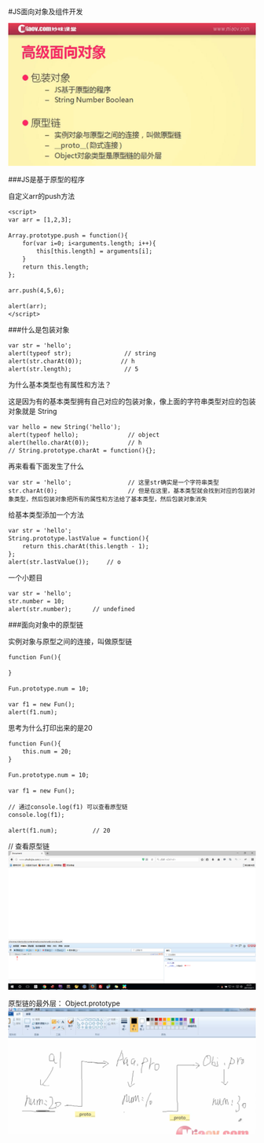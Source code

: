 #JS面向对象及组件开发

![](image/screenshot_1494340025803.png)

###JS是基于原型的程序

自定义arr的push方法
```
<script>
var arr = [1,2,3];

Array.prototype.push = function(){
    for(var i=0; i<arguments.length; i++){
        this[this.length] = arguments[i];
    }
    return this.length;
};

arr.push(4,5,6);

alert(arr);
</script>
```

###什么是包装对象
```
var str = 'hello';
alert(typeof str);               // string
alert(str.charAt(0));           // h
alert(str.length);               // 5
```

为什么基本类型也有属性和方法？

这是因为有的基本类型拥有自己对应的包装对象，像上面的字符串类型对应的包装对象就是 String
```
var hello = new String('hello');
alert(typeof hello);              // object
alert(hello.charAt(0));           // h
// String.prototype.charAt = function(){};
```

再来看看下面发生了什么
```
var str = 'hello';                // 这里str确实是一个字符串类型
str.charAt(0);                    // 但是在这里，基本类型就会找到对应的包装对象类型，然后包装对象把所有的属性和方法给了基本类型，然后包装对象消失
```

给基本类型添加一个方法
```
var str = 'hello';
String.prototype.lastValue = function(){
    return this.charAt(this.length - 1);
};
alert(str.lastValue());     // o
```

一个小题目
```
var str = 'hello';
str.number = 10;
alert(str.number);      // undefined
```

###面向对象中的原型链

实例对象与原型之间的连接，叫做原型链
```
function Fun(){

}

Fun.prototype.num = 10;

var f1 = new Fun();
alert(f1.num);
```

思考为什么打印出来的是20
```
function Fun(){
    this.num = 20;
}

Fun.prototype.num = 10;

var f1 = new Fun();

// 通过console.log(f1) 可以查看原型链
console.log(f1);

alert(f1.num);          // 20
```

// 查看原型链
![](image/screenshot_1494516755541.png)

原型链的最外层： Object.prototype
![](image/screenshot_1494517076780.png)


